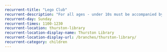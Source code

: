 ```yaml
---
recurrent-title: "Lego Club"
recurrent-description: "For all ages - under 10s must be accompanied by an adult"
recurrent-day: Sunday
recurrent-times: 1100-1230
recurrent-location: thurston-library
recurrent-location-display-name: Thurston Library
recurrent-location-display-url: /branches/thurston-library/
recurrent-category: children
---
```


